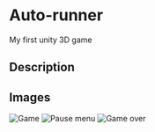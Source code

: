 # Auto-runner
My first unity 3D game
## Description

## Images
![Game](https://github.com/Nagzlos123/Auto-runner/assets/119455138/f9b84b6d-0884-41f6-8ee7-7b4fdebf171b)
![Pause menu](https://github.com/Nagzlos123/Auto-runner/assets/119455138/558ee2be-e8c1-448b-a963-acf6b071bd82)
![Game over](https://github.com/Nagzlos123/Auto-runner/assets/119455138/645e373a-dca2-4149-b7b9-ea211fe49b4b)
